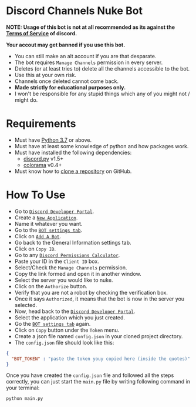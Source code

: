 # Discord Channels Nuke Bot
**NOTE: Usage of this bot is not at all recommended as its against the [Terms of Service](https://discord.com/terms) of discord.**

**Your accout may get banned if you use this bot.**
- You can still make an alt account if you are that desparate.
- The bot requires `Manage Channels` permission in every server.
- Deletes (or at least tries to) delete all the channels accessible to the bot.
- Use this at your own risk.
- Channels once deleted cannot come back.
- **Made strictly for educational purposes only.**
- I won't be responsible for any stupid things which any of you might not / might do.
# Requirements
- Must have [Python 3.7](https://www.python.org/downloads/release/python-370/) or above.
- Must have at least some knowledge of python and how packages work.
- Must have installed the following dependencies:
  - [discord.py](https://pypi.org/project/discord.py/) v1.5+
  - [colorama](https://pypi.org/project/colorama/) v0.4+
- Must know how to [clone a repository](https://docs.github.com/en/free-pro-team@latest/github/creating-cloning-and-archiving-repositories/cloning-a-repository) on GitHub.
# How To Use
- Go to [`Discord Developer Portal`](https://discord.com/developers/applications).
- Create a [`New Application`](https://ibb.co/xD5B9cz).
- Name it whatever you want.
- Go to the [`BOT settings tab`](https://ibb.co/GRRcS2y).
- Click on [`Add A Bot`](https://ibb.co/FVxJxYv).
- Go back to the General Information settings tab.
- Click on `Copy ID`.
- Go to any [`Discord Permissions Calculator`](https://discordapi.com/permissions.html).
- Paste your ID in the `Client ID` box.
- Select/Check the `Manage Channels` permission.
- Copy the link formed and open it in another window.
- Select the server you would like to nuke.
- Click on the `Authorize` button.
- Verify that you are not a robot by checking the verification box.
- Once it says `Authorized`, it means that the bot is now in the server you selected.
- Now, head back to the [`Discord Developer Portal`](https://discord.com/developers/applications).
- Select the application which you just created.
- Go the [`BOT settings tab`](https://ibb.co/GRRcS2y) again.
- Click on `Copy` button under the `Token` menu.
- Create a json file named `config.json` in your cloned project directory.
- The `config.json` file should look like this:
```json
{
  "BOT_TOKEN" : "paste the token youy copied here (inside the quotes)"
}
```
Once you have created the `config.json` file and followed all the steps correctly, you can just start the `main.py` file by writing following command in your terminal:
```bash
python main.py
```
